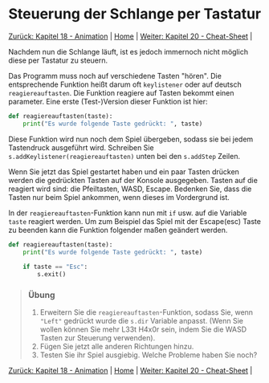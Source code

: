 # Steuerung der Schlange per Tastatur

[Zurück: Kapitel 18 - Animation](Animation.md) |  [Home](README.md) |  [Weiter: Kapitel 20 - Cheat-Sheet](Cheat-Sheet.md) | 

Nachdem nun die Schlange läuft, ist es jedoch immernoch nicht möglich diese per Tastatur zu steuern.

Das Programm muss noch auf verschiedene Tasten "hören". Die entsprechende Funktion heißt darum oft `keylistener` oder auf deutsch `reagiereauftasten`. Die Funktion reagiere auf Tasten bekommt einen parameter. Eine erste (Test-)Version dieser Funktion ist hier:

```python
def reagiereauftasten(taste):
    print("Es wurde folgende Taste gedrückt: ", taste)
```

Diese Funktion wird nun noch dem Spiel übergeben, sodass sie bei jedem Tastendruck ausgeführt wird. Schreiben Sie `s.addKeylistener(reagiereauftasten)` unten bei den `s.addStep` Zeilen.

Wenn Sie jetzt das Spiel gestartet haben und ein paar Tasten drücken werden die gedrückten Tasten auf der Konsole ausgegeben. Tasten auf die reagiert wird sind: die Pfeiltasten, WASD, Escape. Bedenken Sie, dass die Tasten nur beim Spiel ankommen, wenn dieses im Vordergrund ist.

In der `reagiereauftasten`-Funktion kann nun mit `if` usw. auf die Variable `taste` reagiert werden. Um zum Beispiel das Spiel mit der Escape(esc) Taste zu beenden kann die Funktion folgender maßen geändert werden.

```python
def reagiereauftasten(taste):
    print("Es wurde folgende Taste gedrückt: ", taste)
    
    if taste == "Esc":
        s.exit()
```

> ### Übung
> 
>  1. Erweitern Sie die `reagiereauftasten`-Funktion, sodass Sie, wenn `"Left"` gedrückt wurde die `s.dir` Variable anpasst. (Wenn Sie wollen können Sie mehr L33t H4x0r sein, indem Sie die WASD Tasten zur Steuerung verwenden).
>  2. Fügen Sie jetzt alle anderen Richtungen hinzu.
>  3. Testen Sie ihr Spiel ausgiebig. Welche Probleme haben Sie noch?

[Zurück: Kapitel 18 - Animation](Animation.md) |  [Home](README.md) |  [Weiter: Kapitel 20 - Cheat-Sheet](Cheat-Sheet.md) | 
